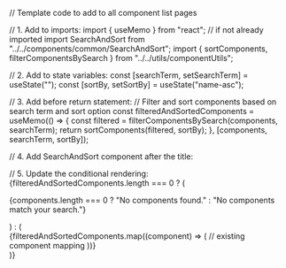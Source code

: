 // Template code to add to all component list pages

// 1. Add to imports:
import { useMemo } from "react"; // if not already imported
import SearchAndSort from "../../components/common/SearchAndSort";
import { sortComponents, filterComponentsBySearch } from "../../utils/componentUtils";

// 2. Add to state variables:
const [searchTerm, setSearchTerm] = useState("");
const [sortBy, setSortBy] = useState("name-asc");

// 3. Add before return statement:
// Filter and sort components based on search term and sort option
const filteredAndSortedComponents = useMemo(() => {
  const filtered = filterComponentsBySearch(components, searchTerm);
  return sortComponents(filtered, sortBy);
}, [components, searchTerm, sortBy]);

// 4. Add SearchAndSort component after the title:
<SearchAndSort
  searchTerm={searchTerm}
  onSearchChange={setSearchTerm}
  sortBy={sortBy}
  onSortChange={setSortBy}
  placeholder="Search components by name, brand, or series..."
/>

// 5. Update the conditional rendering:
{filteredAndSortedComponents.length === 0 ? (
  <p className="text-center text-gray-400">
    {components.length === 0 ? "No components found." : "No components match your search."}
  </p>
) : (
  <div className="grid grid-cols-1 sm:grid-cols-2 lg:grid-cols-3 gap-6">
    {filteredAndSortedComponents.map((component) => (
      // existing component mapping
    ))}
  </div>
)}
